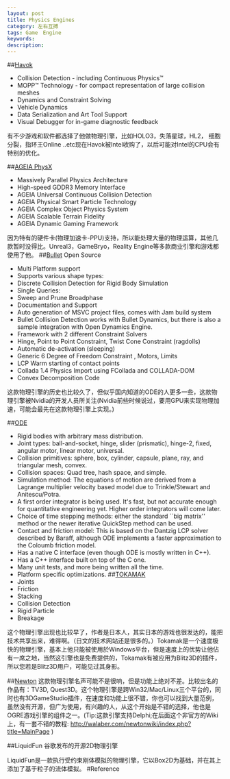 ```yaml
---
layout: post
title: Physics Engines
category: 左右互搏
tags: Game　Engine
keywords: 
description: 
---
```


##[Havok ](http://www.havok.com)
* Collision Detection - including Continuous Physics™
* MOPP™ Technology - for compact representation of large collision meshes
* Dynamics and Constraint Solving
* Vehicle Dynamics
* Data Serialization and Art Tool Support
* Visual Debugger for in-game diagnostic feedback 

有不少游戏和软件都选择了他做物理引擎，比如HOLO3，失落星球，HL2， 细胞分裂，指环王Online ..etc现在Havok被Intel收购了，以后可能对Intel的CPU会有特别的优化。

##[AGEIA PhysX](http://www.ageia.com/)
* Massively Parallel Physics Architecture
* High-speed GDDR3 Memory Interface
* AGEIA Universal Continuous Collision Detection
* AGEIA Physical Smart Particle Technology
* AGEIA Complex Object Physics System
* AGEIA Scalable Terrain Fidelity
* AGEIA Dynamic Gaming Framework

因为特有的硬件卡(物理加速卡-PPU)支持，所以能处理大量的物理运算，其他几款暂时没得比。Unreal3，GameBryo，Reality Engine等多款商业引擎和游戏都使用了他。
##[Bullet](http://www.bulletphysics.com)
Open Source

* Multi Platform support
* Supports various shape types:
* Discrete Collision Detection for Rigid Body Simulation
* Single Queries:
* Sweep and Prune Broadphase
* Documentation and Support
* Auto generation of MSVC project files, comes with Jam build system 
* Bullet Collision Detection works with Bullet Dynamics, but there is also a sample integration with Open Dynamics Engine.
* Framework with 2 different Constraint Solvers
* Hinge, Point to Point Constraint, Twist Cone Constraint (ragdolls)
* Automatic de-activation (sleeping)
* Generic 6 Degree of Freedom Constraint , Motors, Limits
* LCP Warm starting of contact points
* Collada 1.4 Physics Import using FCollada and COLLADA-DOM
* Convex Decomposition Code

这款物理引擎的历史也比较久了，但似乎国内知道的ODE的人更多一些，这款物理引擎被Nvidia的开发人员所关注(Nvidia前些时候说过，要用GPU来实现物理加速，可能会最先在这款物理引擎上实现。)

##[ODE](http://www.ode.org/)
* Rigid bodies with arbitrary mass distribution.
* Joint types: ball-and-socket, hinge, slider (prismatic), hinge-2, fixed, angular motor, linear motor, universal.
* Collision primitives: sphere, box, cylinder, capsule, plane, ray, and triangular mesh, convex.
* Collision spaces: Quad tree, hash space, and simple.
* Simulation method: The equations of motion are derived from a Lagrange multiplier velocity based model due to Trinkle/Stewart and Anitescu/Potra.
* A first order integrator is being used. It's fast, but not accurate enough for quantitative engineering yet. Higher order integrators will come later.
* Choice of time stepping methods: either the standard \`\`big matrix'' method or the newer iterative QuickStep method can be used. 
* Contact and friction model: This is based on the Dantzig LCP solver described by Baraff, although ODE implements a faster approximation to the Coloumb friction model.
* Has a native C interface (even though ODE is mostly written in C++).
* Has a C++ interface built on top of the C one.
* Many unit tests, and more being written all the time.
* Platform specific optimizations.
##[TOKAMAK](http://www.tokamakphysics.com)
* Joints
* Friction
* Stacking
* Collision Detection
* Rigid Particle
* Breakage

这个物理引擎出现也比较早了，作者是日本人，其实日本的游戏也很发达的，能把技术共享出来，难得啊。（日文的技术网站还是很多的。）Tokamak是一个速度极快的物理引擎，基本上他只能被使用於Windows平台，但是速度上的优势让他佔有一席之地，当然这引擎也是免费提供的，Tokamak有被应用为Blitz3D的插件，所以您若是Blitz3D用户，可能见过其身影。

##[Newton](http://www.newtondynamics.com)
这款物理引擎名声可能不是很响，但是功能上绝对不差。比较出名的作品有：TV3D, Quest3D。这个物理引擎是跨Win32/Mac/Linux三个平台的，同时也有3DGameStudio插件，在速度和功能上很不错，你也可以找到大量范例，虽然没有开源，但广为使用，有兴趣的人，从这个开始是不错的选择，他也是OGRE游戏引擎的组件之一。(Tip:这款引擎支持Delphi;在后面这个非官方的Wiki上，有一套不错的教程: http://walaber.com/newtonwiki/index.php?title=MainPage )

##LiquidFun
谷歌发布的开源2D物理引擎

LiquidFun是一款执行受约束刚体模拟的物理引擎，它以Box2D为基础，并在其上添加了基于粒子的流体模拟。
#Reference
